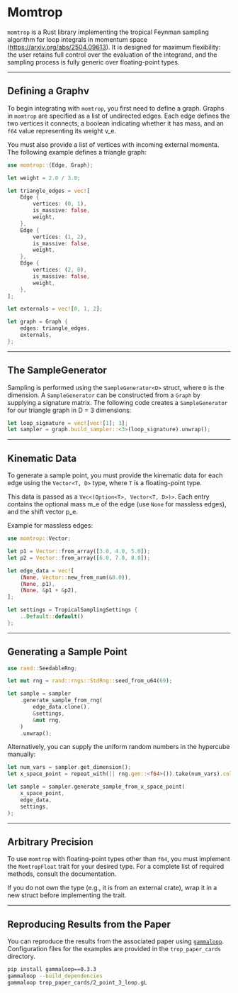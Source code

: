 # Momtrop

`momtrop` is a Rust library implementing the tropical Feynman sampling algorithm for loop integrals in momentum space (https://arxiv.org/abs/2504.09613). It is designed for maximum flexibility: the user retains full control over the evaluation of the integrand, and the sampling process is fully generic over floating-point types.

---

## Defining a Graphν

To begin integrating with `momtrop`, you first need to define a graph. Graphs in `momtrop` are specified as a list of undirected edges. Each edge defines the two vertices it connects, a boolean indicating whether it has mass, and an `f64` value representing its weight ν_e.

You must also provide a list of vertices with incoming external momenta. The following example defines a triangle graph:

```rust
use momtrop::{Edge, Graph};

let weight = 2.0 / 3.0;

let triangle_edges = vec![
    Edge {
        vertices: (0, 1),
        is_massive: false,
        weight,
    },
    Edge {
        vertices: (1, 2),
        is_massive: false,
        weight,
    },
    Edge {
        vertices: (2, 0),
        is_massive: false,
        weight,
    },
];

let externals = vec![0, 1, 2];

let graph = Graph {
    edges: triangle_edges,
    externals,
};
```

---

## The SampleGenerator

Sampling is performed using the `SampleGenerator<D>` struct, where `D` is the dimension. A `SampleGenerator` can be constructed from a `Graph` by supplying a signature matrix. The following code creates a `SampleGenerator` for our triangle graph in D = 3 dimensions:

```rust
let loop_signature = vec![vec![1]; 3];
let sampler = graph.build_sampler::<3>(loop_signature).unwrap();
```

---

## Kinematic Data

To generate a sample point, you must provide the kinematic data for each edge using the `Vector<T, D>` type, where `T` is a floating-point type.

This data is passed as a `Vec<(Option<T>, Vector<T, D>)>`. Each entry contains the optional mass m_e of the edge (use `None` for massless edges), and the shift vector p_e.

Example for massless edges:

```rust
use momtrop::Vector;

let p1 = Vector::from_array([3.0, 4.0, 5.0]);
let p2 = Vector::from_array([6.0, 7.0, 8.0]);

let edge_data = vec![
    (None, Vector::new_from_num(&0.0)),
    (None, p1),
    (None, &p1 + &p2),
];

let settings = TropicalSamplingSettings {
    ..Default::default()
};
```

---

## Generating a Sample Point

```rust
use rand::SeedableRng;

let mut rng = rand::rngs::StdRng::seed_from_u64(69);

let sample = sampler
    .generate_sample_from_rng(
        edge_data.clone(),
        &settings,
        &mut rng,
    )
    .unwrap();
```

Alternatively, you can supply the uniform random numbers in the hypercube manually:

```rust
let num_vars = sampler.get_dimension();
let x_space_point = repeat_with(|| rng.gen::<f64>()).take(num_vars).collect::<Vec<_>>();

let sample = sampler.generate_sample_from_x_space_point(
    x_space_point,
    edge_data,
    settings,
);
```

---

## Arbitrary Precision

To use `momtrop` with floating-point types other than `f64`, you must implement the `MomtropFloat` trait for your desired type. For a complete list of required methods, consult the documentation.

If you do not own the type (e.g., it is from an external crate), wrap it in a new struct before implementing the trait.

---

## Reproducing Results from the Paper

You can reproduce the results from the associated paper using [`gammaloop`](https://github.com/alphal00p/gammaloop). Configuration files for the examples are provided in the `trop_paper_cards` directory.

```bash
pip install gammaloop==0.3.3
gammaloop --build_dependencies
gammaloop trop_paper_cards/2_point_3_loop.gL
